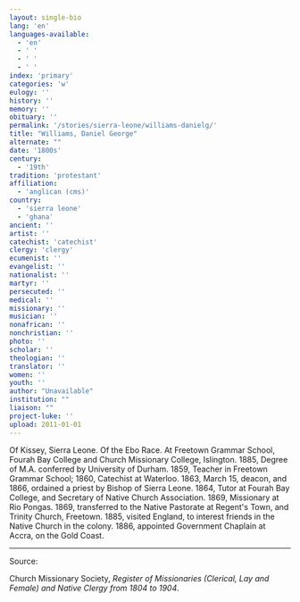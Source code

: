 ```yaml
---
layout: single-bio
lang: 'en'
languages-available:
  - 'en'
  - ' '
  - ' '
  - ' '
index: 'primary'
categories: 'w'
eulogy: ''
history: ''
memory: ''
obituary: ''
permalink: '/stories/sierra-leone/williams-danielg/'
title: "Williams, Daniel George"
alternate: ""
date: '1800s'
century:
  - '19th'
tradition: 'protestant'
affiliation:
  - 'anglican (cms)'
country:
  - 'sierra leone'
  - 'ghana'
ancient: ''
artist: ''
catechist: 'catechist'
clergy: 'clergy'
ecumenist: ''
evangelist: ''
nationalist: ''
martyr: ''
persecuted: ''
medical: ''
missionary: ''
musician: ''
nonafrican: ''
nonchristian: ''
photo: ''
scholar: ''
theologian: ''
translator: ''
women: ''
youth: ''
author: "Unavailable"
institution: ""
liaison: ""
project-luke: ''
upload: 2011-01-01
---
```




Of Kissey, Sierra Leone.  Of the Ebo Race.  At Freetown Grammar School, Fourah Bay College and Church Missionary College, Islington.  1885, Degree of M.A. conferred by University of Durham.  1859, Teacher in Freetown Grammar School; 1860, Catechist at Waterloo.  1863, March 15, deacon, and 1866, ordained a priest by Bishop of Sierra Leone.  1864, Tutor at Fourah Bay College, and Secretary of Native Church Association.  1869, Missionary at Rio Pongas.  1869, transferred to the Native Pastorate at Regent's Town, and Trinity Church, Freetown.  1885, visited England, to interest friends in the Native Church in the colony.  1886, appointed Government Chaplain at Accra, on the Gold Coast.



---

Source:

Church Missionary Society, *Register of Missionaries (Clerical, Lay and Female) and Native Clergy from 1804 to 1904*.
